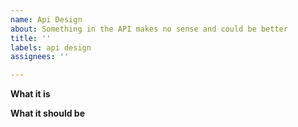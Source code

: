 ```yaml
---
name: Api Design
about: Something in the API makes no sense and could be better
title: ''
labels: api design
assignees: ''

---
```


**What it is**


**What it should be**


